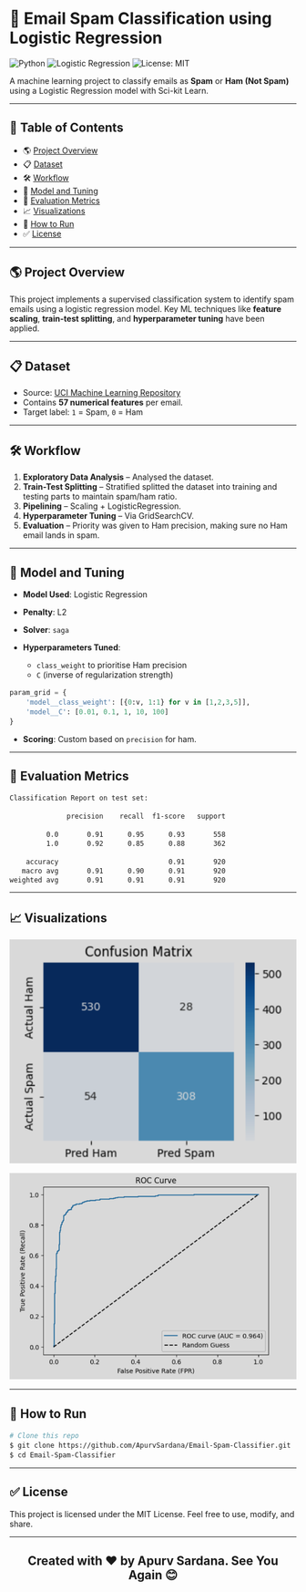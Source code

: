 # 📧 Email Spam Classification using Logistic Regression

![Python](https://img.shields.io/badge/Python-3.10-blue?logo=python)
![Logistic Regression](https://img.shields.io/badge/Model-Logistic%20Regression-brightgreen)
![License: MIT](https://img.shields.io/badge/License-MIT-yellow.svg)

A machine learning project to classify emails as **Spam** or **Ham (Not Spam)** using a Logistic Regression model with Sci-kit Learn.

---

## 📅 Table of Contents

* 🌎 [Project Overview](#-project-overview)
* 📋 [Dataset](#-dataset)
* 🛠️ [Workflow](#-workflow)
* 🧠 [Model and Tuning](#-model-and-tuning)
* 🎯 [Evaluation Metrics](#-evaluation-metrics)
* 📈 [Visualizations](#-visualizations)
* 🍿 [How to Run](#-how-to-run)
* ✅ [License](#-license)


---

## 🌎 Project Overview

This project implements a supervised classification system to identify spam emails using a logistic regression model. Key ML techniques like **feature scaling**, **train-test splitting**, and **hyperparameter tuning** have been applied.

---

## 📋 Dataset

* Source: [UCI Machine Learning Repository](https://archive.ics.uci.edu/ml/datasets/spambase)
* Contains **57 numerical features** per email.
* Target label: `1` = Spam, `0` = Ham

---

## 🛠️ Workflow

1. **Exploratory Data Analysis** – Analysed the dataset.
2. **Train-Test Splitting** – Stratified splitted the dataset into training and testing parts to maintain spam/ham ratio.
3. **Pipelining** – Scaling + LogisticRegression.
4. **Hyperparameter Tuning** – Via GridSearchCV.
5. **Evaluation** – Priority was given to Ham precision, making sure no Ham email lands in spam.

---

## 🧠 Model and Tuning

* **Model Used**: Logistic Regression
* **Penalty**: L2 
* **Solver**: `saga`
* **Hyperparameters Tuned**:

  * `class_weight` to prioritise Ham precision
  * `C` (inverse of regularization strength)

```python
param_grid = {
    'model__class_weight': [{0:v, 1:1} for v in [1,2,3,5]],
    'model__C': [0.01, 0.1, 1, 10, 100]
}
```

* **Scoring**: Custom based on `precision` for ham.

---

## 🎯 Evaluation Metrics

```text
Classification Report on test set:

              precision    recall  f1-score   support

         0.0       0.91      0.95      0.93       558
         1.0       0.92      0.85      0.88       362

    accuracy                           0.91       920
   macro avg       0.91      0.90      0.91       920
weighted avg       0.91      0.91      0.91       920
```

---

## 📈 Visualizations

![Confusion Matrix](images/Confusion%20Matrix.png)


![ROC Curve](images/ROC%20Curve.png)

---

## 🍿 How to Run

```bash
# Clone this repo
$ git clone https://github.com/ApurvSardana/Email-Spam-Classifier.git
$ cd Email-Spam-Classifier

```

---

## ✅ License

This project is licensed under the MIT License. Feel free to use, modify, and share.

---

<h2 align="center">Created with ❤️ by Apurv Sardana. See You Again 😊</h2>

